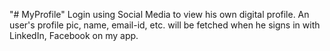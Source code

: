 "# MyProfile" 
Login using Social Media to view his own digital profile. An user's profile pic, name, email-id, etc. will be fetched when he signs in with LinkedIn, Facebook on my app.
